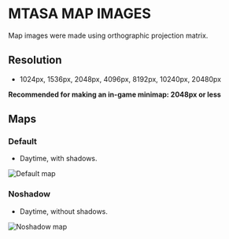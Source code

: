 # MTASA MAP IMAGES
Map images were made using orthographic projection matrix.


## Resolution
- 1024px, 1536px, 2048px, 4096px, 8192px, 10240px, 20480px

**Recommended for making an in-game minimap: 2048px or less**


## Maps
### Default
- Daytime, with shadows.

![Default map](https://i.imgur.com/dAV1yEf.jpg)

### Noshadow
- Daytime, without shadows.

![Noshadow map](https://i.imgur.com/OD2vR66.jpg)